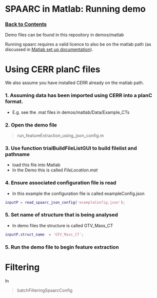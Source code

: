 # SPAARC in Matlab: Running demo

### [Back to Contents](README.md)

Demo files can be found in this repository in demos/matlab 

Running spaarc requires a valid licence to also be on the matlab path 
(as discussed in [Matlab set up documentation](1_b_SPAARC_MATLAB_installation_and_setup.md)).

# Using CERR planC files

We also assume you have installed CERR already on the matlab path. 

### 1. Assuming data has been imported using CERR into a planC format. 
- E.g. see the .mat files in demos/matlab/Data/Example_CTs

### 2. Open the demo file 
> run_featureExtraction_using_json_config.m

### 3. Use function trialBuildFileListGUI to build filelist and pathname 
- load this file into Matlab
- In the Demo this is called _FileLocation.mat_

### 4. Ensure associated configuration file is read
- In this example the configuration file is called exampleConfig.json
```matlab
inputP = read_spaarc_json_config('exampleConfig.json');
```

### 5. Set name of structure that is being analysed
- In demo files the structure is called GTV_Mass_CT

```matlab
inputP.struct_name  = 'GTV_Mass_CT';
```

### 5. Run the demo file to begin feature extraction

# Filtering 

In

> batchFilteringSpaarcConfig
